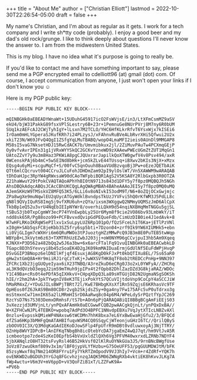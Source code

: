 +++
title = "About Me"
author = ["Christian Elliott"]
lastmod = 2022-10-30T22:26:54-05:00
draft = false
+++

My name's Christian, and I'm about as regular as it gets. I work for a tech
company and I write sh\*tty code (probably). I enjoy a good beer and my dad's old
rock/grunge. I like to think deeply about questions I'll never know the answer
to. I am from the midwestern United States.

This is my blog. I have no idea what it's purpose is going to really be.

If you'd like to contact me and have something important to say, please send me
a PGP encrypted email to cdelliott96 (at) gmail (dot) com. Of course, I accept
communication from anyone, I just won't open your links if I don't know you ☺

Here is my PGP public key:

```text
-----BEGIN PGP PUBLIC KEY BLOCK-----

mQINBGHk0aEBEADYWnaWt+15UDuhG45917icO2FsWVjsE/in3/LtXFmCsmMZ9aSV
ekU4/bjW31PakkG89fsxVPlSLestry6B+23r+1PemnuGe8NUrPVrj8M7ny6R0bUM
SUq1kzAEFcAJ2CWjTyhIgY+lLsxn7M2TCLO/YHC6HfKLkrRfvT6YsxWjx7kISEi6
IrOam0mHLYGperaSJKufKRh7i24PLzysJ/xFAhnvRuBVeALbRvrXHi5Qfwui2U2x
xkiT23N/W69JFvQ4QgI1ZSfgYqLMuTBABQ/wopO4LmaMFI2ieis0AUnDl9MMGAP8
M58sI5vaG7NksetHDJ15RwCdACK7b/Umvmibkux2jl/2ZiMuvPAuTw4PCXmqGEjP
Oy0vfvAvrIPEn31g1jVRxWYYSkQC2GCKvYzneWD9zXAAewPWEcUGmZtZUT1MqGn1
UAtoZZvY7y9u3m8Haz3PKWiA8pgCJQUxrarJapilkQoXTW0gwfV4v8Psv494/axR
0WCenskPAj6b4mC+5wSEINd8bHk+jcm5kZLvE44TUssq+iBXwv2bKIs3NjX+xMzx
EQsg4u6yMi+scguMqCf+S/00fvC5qnOuuh8BaaVUdBzvqoBj3Pw+oEzeJQETbAiK
QTt6mlCQcruvt004CCruJLCuFohJDHDmZam92pI9ylOslWT/Vn5XAWWM9wARAQAB
tDhDaHJpc3RpYW4gRWxsaW90dCAoTWFpbiBQR1AgS2V5KSA8Y2RlbGxpb3R0OTZA
Z21haWwuY29tPokCVAQTAQoAPhYhBI0tN9713s843d1DFY5y7f8pz0MQBQJh5NGh
AhsDBQkAdqcABQsJCAcCBhUKCQgLAgQWAgMBAh4BAheAAAoJEI5y7f8pz0MQ0uMQ
AJemSKHzW9TMSskVZ8MFQ53K5/6LLi6v8oNIvkI53odM9T/N6+8oZQjOCxGwjmjc
ZPa8wgXe9muNqwlEU2qUycATGyWdklBvndpsTkUzJYVFvi5hQ0rKfWM3J5PdLL8c
gN8l9QVyIQuRS8Img5j9vfXRU6uh+zQYa/ixsm3WXggwQ2NMmyUQMSzJmD6AlCpX
TkbBp1eQ52u3vrU4NqEbIEIpNYWr8/overhiLQkH9d54nqiNXBHqMmTNGGu5gjSL
tSBuS3jb0TxpCgmWY3ecP74YVnEwpbLy25Ur6Mym8f9cie2VO86bv93LmbWkY/iT
ndd8sk65R/Pg88ozo99+PCFBvvxdQvipGdPEQueFdb/CimUzDIB0ie4J1edAvk+8
W7wHFLRKoIKRqWSePIlxv1xSuLpyLUZ6Rp101pO/fQzSFceLh1T6Ka+jETlPzVNl
xI0gH+SAb5qsFC8jeKbb3SZ5fry6sp5bti+7Dzon04+zrf9Ik9YW6XIUMHk5+ebn
Li0VjGLIgm7cWXHri6m6QRuMWOo3tPJuoztgHZzMMwPcQ9JB3m8E0PuTEB5twWqp
WBYpB+L3kVytm6z63+TXMTRhUzEZwbJ203jj+oW0NYM96gCCvjpuI3hb5Am9Xqeq
KJNXX+P3D562a482bQq2w5J6a3bw+6x6arcFTalFq91vuQINBGHk0aEBEACwbkLD
TGapc8D3h5Yevvyi8b45zSoaEK4D2gJK09kmMAIDuaErmjGdUlNf5EuFdWPjHvqP
DSvGGIP3BNopz6elDNIlHfjqf4EsuxjAG8KgD0kFJxPt0kbQTIXu8EL/7Ss65aR0
gHw2xtGmQ8A+Hr9miiRJ1rqCzTxKj+JwWXSVfHK8qTF8ob2tREDCcPnHp+9NN397
ZFCRc1Xb23jgGUQyeIyax6iX23TNBQ/A3reZkuD6eCRg0J3o2xL0YWFyA//ZHCRq
aL3K9dQVzbO3egqJ2im59mTHuh9jpIPx4t2fOpb82DhlZazDZd3G8kjaRAZ/WDOc
Y1C49Ba+cRs0t4ePDfA5qIXHkvV+CHpqXDpQ3La89sHTGUjD82N2UgmaNSgSOKSh
hIE/r2hm2hA+JpkTYwgnIV8eK3TEjixPokYtS7QCuVIjtdoVnp9CoCpY4aSCCJiW
hMaRM4xZ/+YDuGJILsBWPjTBRt72l/KwE7BHbgKXsXf1Rn59ZqjsE6KRhasVc9TF
QpHEos0fZ6JkAS9Bm80CD8r2vgb2SkjdsZSy+0ga4ny7Fw175AFc5vP0uTdrxo3g
msStmxnCw71mnIK65a2lLMRmHISrD0AaRwq8c04p6M4/WPeLdySrPQztfYpJC269
RzcYsD7Ns7S303DemxDRmhsF/tS7b+AOn6pPjQARAQABiQI8BBgBCgAmFiEEjS03
3vXezzjd3UMVjnLt/ynPQxAFAmHk0aECGwwFCQB2pwAACgkQjnLt/ynPQxDxBA//
W+XZFHCwNJPL4TEBKO+wpobq7AdPd3O4BPFC1NNvdpEBXu7VqJytXTIcLNBZvAXl
0nzlu+EvpsskQMieWP4NAxsw6tWCDMn7hhK8bxa7eL6YxBwEwaHjGfu2/3/BFQCd
4fZSa6HKp3bMHFgQmATAHBIfuqvWSM4CQ0SSqyCjWTeonjuGHzI6TC//QrilQByS
zbOOV0IC3X/Q3MdqKaGAdIEKoDJowSFlp4FpUfrR9mDBt0vdluwxoyAj3NjTTRY/
OZnHp8WVYIDPcB+lAnIFKqTNbgBh8icOtebYcDA7jgaEmZ4wQJ7qt/hm9VtJvA5R
icmbeotpo7zde4SzKeI0EpfbS4bVxUxldZlQXh6Vg3PFVM40wxrxdLZRNb7NDYF4
5jbXANqlzO8HT32tsFvyRsl46B52HkVsf02lKlRuOYNkGUa3J5/9rnBNcBWgfUse
3oVz87zwuOkmf809v3x1m/lBF0jypVLYfHzbu+G75OeUFF53/pgGUUMDWJtM/bFK
85zsyWwxf8q7Nm214OR8FYru1Fy7YkRTZmOpodV9VJ3hIy7+Vcm+r4ZdRf+YQK7h
ovENKWD2uBGDUh3YrGJq8FGcvhzjnzqJAQK5M06ZWNgRXb4vktiEK8hKvvJLKg7A
fWp4wctu+V6m3V+mV6ppD+vV3QoFZiB1xT/LZZFwK9A=
=PV6b
-----END PGP PUBLIC KEY BLOCK-----
```
